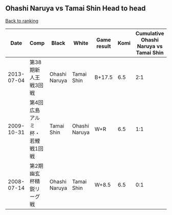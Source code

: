## Ohashi Naruya vs Tamai Shin Head to head

[Back to ranking](../../index.md)




| **Date** | **Comp** | **Black** | **White** | **Game result** | **Komi** | **Cumulative Ohashi Naruya vs Tamai Shin** | **Ohashi Naruya streak** | **Tamai Shin streak** | 
| --- | --- | --- | --- | --- | --- | --- | --- | --- |
| 2013-07-04 | 第38期新人王戦3回戦 | Ohashi Naruya | Tamai Shin | B+17.5 | 6.5 | 2:1 | 2 | 0 | 
| 2009-10-31 | 第4回広島アルミ杯・若鯉戦1回戦 | Tamai Shin | Ohashi Naruya | W+R | 6.5 | 1:1 | 1 | 0 | 
| 2008-07-14 | 第2期幽玄杯精鋭リーグ戦 | Ohashi Naruya | Tamai Shin | W+8.5 | 6.5 | 0:1 | 0 | 1 |




